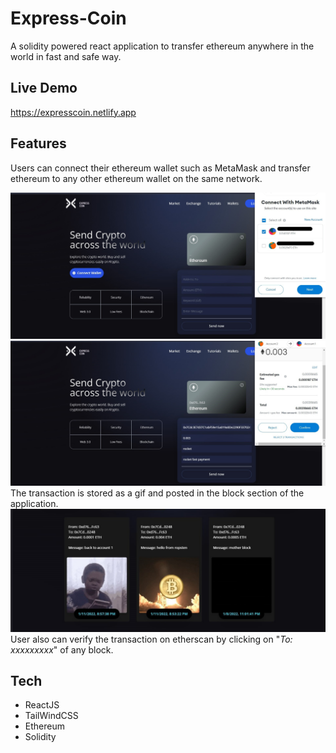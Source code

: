 # Express-Coin
A solidity powered react application to transfer ethereum anywhere in the world in fast and safe way.

## Live Demo
https://expresscoin.netlify.app

## Features
Users can connect their ethereum wallet such as MetaMask and transfer ethereum to any other ethereum wallet on the same network.

![screenshot](screenshots/connect.jpg)
![screenshot](screenshots/confirm.jpg)
The transaction is stored as a gif and posted in the block section of the application.
![screenshot](screenshots/block.jpg)
User also can verify the transaction on etherscan by clicking on "_To: xxxxxxxxx_" of any block.

## Tech
- ReactJS
- TailWindCSS
- Ethereum
- Solidity


